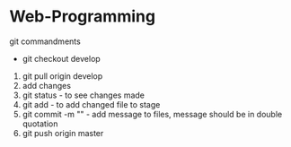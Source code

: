 # Web-Programming
git commandments
 - git checkout develop
1. git pull origin develop
2. add changes
3. git status - to see changes made
4. git add - to add changed file to stage
5. git commit -m "" - add message to files, message should be in double quotation
6. git push origin master